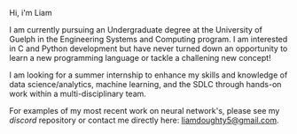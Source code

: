 Hi, i'm Liam

I am currently pursuing an Undergraduate degree at the University of Guelph in the Engineering Systems and Computing program. I am interested in C and Python development but have never turned down an opportunity to learn a new programming language or tackle a challening new concept!

I am looking for a summer internship to enhance my skills and knowledge of data science/analytics, machine learning, and the SDLC through hands-on work within a multi-disciplinary team. 

For examples of my most recent work on neural network's, please see my _discord_ repository or contact me directly here: liamdoughty5@gmail.com.




<!---
doughty-liam/doughty-liam is a ✨ special ✨ repository because its `README.md` (this file) appears on your GitHub profile.
You can click the Preview link to take a look at your changes.
--->
